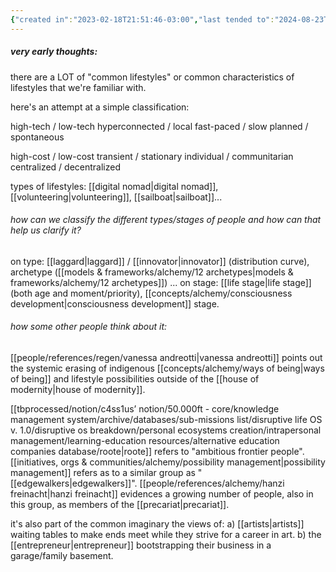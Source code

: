 ```yaml
---
{"created in":"2023-02-18T21:51:46-03:00","last tended to":"2024-08-23T16:53:55-03:00","tags":["inquiry","🌱","lifedesign","sociology"],"created":"2023-02-18T21:51:46.224-03:00","updated":"2025-05-28T17:11:37.374-03:00","notestage":["🌱"],"dg-publish":true,"permalink":"/inquiries-and-heuristics/what-are-the-common-types-categories-of-lifestyles-and-what-do-they-tell-us-about-how-our-society-is-organized/","dgPassFrontmatter":true}
---
```


##### very early thoughts:

there are a LOT of "common lifestyles" or common characteristics of lifestyles that we're familiar with.

here's an attempt at a simple classification:

high-tech / low-tech
hyperconnected / local
fast-paced / slow
planned / spontaneous

high-cost / low-cost
transient / stationary
individual / communitarian
centralized / decentralized

types of lifestyles:
[[digital nomad\|digital nomad]], [[volunteering\|volunteering]], [[sailboat\|sailboat]]...

###### how can we classify the different types/stages of people and how can that help us clarify it?

on type: [[laggard\|laggard]] / [[innovator\|innovator]] (distribution curve), archetype ([[models & frameworks/alchemy/12 archetypes\|models & frameworks/alchemy/12 archetypes]]) ...
on stage: [[life stage\|life stage]] (both age and moment/priority), [[concepts/alchemy/consciousness development\|consciousness development]] stage.

###### how some other people think about it:

[[people/references/regen/vanessa andreotti\|vanessa andreotti]] points out the systemic erasing of indigenous [[concepts/alchemy/ways of being\|ways of being]] and lifestyle possibilities outside of the [[house of modernity\|house of modernity]].

[[tbprocessed/notion/c4ss1us’ notion/50.000ft - core/knowledge management system/archive/databases/sub-missions list/disruptive life OS v. 1.0/disruptive os breakdown/personal ecosystems creation/intrapersonal management/learning-education resources/alternative education companies database/roote\|roote]] refers to "ambitious frontier people".
[[initiatives, orgs & communities/alchemy/possibility management\|possibility management]] refers as to a similar group as "[[edgewalkers\|edgewalkers]]".
[[people/references/alchemy/hanzi freinacht\|hanzi freinacht]] evidences a growing number of people, also in this group, as members of the [[precariat\|precariat]].

it's also part of the common imaginary the views of:
a) [[artists\|artists]] waiting tables to make ends meet while they strive for a career in art.
b) the [[entrepreneur\|entrepreneur]] bootstrapping their business in a garage/family basement.